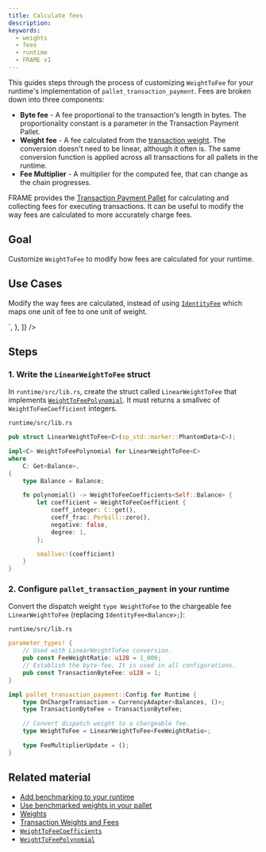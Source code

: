 ```yaml
---
title: Calculate fees
description:
keywords:
  - weights
  - fees
  - runtime
  - FRAME v1
---
```


This guides steps through the process of customizing `WeightToFee` for your runtime's implementation of `pallet_transaction_payment`.
Fees are broken down into three components:

- **Byte fee** - A fee proportional to the transaction's length in bytes. 
  The proportionality constant is a parameter in the Transaction Payment Pallet.
- **Weight fee** - A fee calculated from the [transaction weight](/main-docs/build/tx-weights-fees). 
  The conversion doesn't need to be linear, although it often is. 
  The same conversion function is applied across all transactions for all pallets in the runtime.
- **Fee Multiplier** - A multiplier for the computed fee, that can change as the chain progresses.

FRAME provides the [Transaction Payment Pallet](/rustdocs/latest/pallet_transaction_payment/index.html) for calculating and collecting fees for executing transactions. 
It can be useful to modify the way fees are calculated to more accurately charge fees.

## Goal

Customize `WeightToFee` to modify how fees are calculated for your runtime.

## Use Cases

Modify the way fees are calculated, instead of using [`IdentityFee`](/rustdocs/latest/frame_support/weights/struct.IdentityFee.html) which maps one unit of fee to one unit of weight.

`,
    },
  ]}
/>

## Steps

### 1. Write the `LinearWeightToFee` struct

In `runtime/src/lib.rs`, create the struct called `LinearWeightToFee` that implements
[`WeightToFeePolynomial`](/rustdocs/latest/frame_support/weights/trait.WeightToFeePolynomial.html).
It must returns a smallvec of `WeightToFeeCoefficient` integers.

`runtime/src/lib.rs`

```rust
pub struct LinearWeightToFee<C>(sp_std::marker::PhantomData<C>);

impl<C> WeightToFeePolynomial for LinearWeightToFee<C>
where
	C: Get<Balance>,
{
	type Balance = Balance;

	fn polynomial() -> WeightToFeeCoefficients<Self::Balance> {
		let coefficient = WeightToFeeCoefficient {
			coeff_integer: C::get(),
			coeff_frac: Perbill::zero(),
			negative: false,
			degree: 1,
		};

		smallvec!(coefficient)
	}
}
```

### 2. Configure `pallet_transaction_payment` in your runtime

Convert the dispatch weight
`type WeightToFee` to the chargeable fee `LinearWeightToFee` (replacing `IdentityFee<Balance>;`):

`runtime/src/lib.rs`

```rust
parameter_types! {
    // Used with LinearWeightToFee conversion.
	pub const FeeWeightRatio: u128 = 1_000;
	// Establish the byte-fee. It is used in all configurations.
	pub const TransactionByteFee: u128 = 1;
}

impl pallet_transaction_payment::Config for Runtime {
	type OnChargeTransaction = CurrencyAdapter<Balances, ()>;
	type TransactionByteFee = TransactionByteFee;

	// Convert dispatch weight to a chargeable fee.
	type WeightToFee = LinearWeightToFee<FeeWeightRatio>;

	type FeeMultiplierUpdate = ();
}
```

## Related material

- [Add benchmarking to your runtime](/reference/how-to-guides/weights/add-benchmarks/)
- [Use benchmarked weights in your pallet](/reference/how-to-guides/weights/custom-weights)
- [Weights](/reference/glossary#weight)
- [Transaction Weights and Fees](/main-docs/build/tx-weights-fees)
- [`WeightToFeeCoefficients`](/rustdocs/latest/frame_support/weights/type.WeightToFeeCoefficients.html)
- [`WeightToFeePolynomial`](/rustdocs/latest/frame_support/weights/trait.WeightToFeePolynomial.html)

[transaction-frame]: https://github.com/paritytech/substrate/tree/master/frame/transaction-payment
